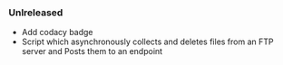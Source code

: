 ### Unlreleased
  - Add codacy badge
  - Script which asynchronously collects and deletes files from an FTP server and Posts them to an endpoint

